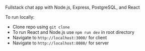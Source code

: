 Fullstack chat app with Node.js, Express, PostgreSQL, and React

To run locally:
- Clone repo using `git clone`
- To run React and Node.js use `npm run dev` in root directory
- Navigate to `http://localhost:3000/` for client
- Navigate to `http://localhost:8080/` for server
